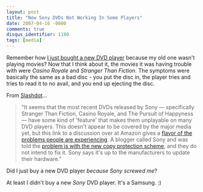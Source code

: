 ```yaml
---
layout: post
title: "New Sony DVDs Not Working In Some Players"
date: 2007-04-16 -0800
comments: true
disqus_identifier: 1180
tags: [media]
---
```

Remember how [I just bought a new DVD
player](/archive/2007/04/16/electronics-dying.aspx) because my old one
wasn't playing movies? Now that I think about it, the movies it was
having trouble with were *Casino Royale* and *Stranger Than Fiction*.
The symptoms were basically the same as a bad disc - you put the disc
in, the player tries and tries to read it to no avail, and you end up
ejecting the disc.

 From [Slashdot](http://slashdot.org/article.pl?sid=07/04/15/1914248)...

> "It seems that the most recent DVDs released by Sony — specifically
> Stranger Than Fiction, Casino Royale, and The Pursuit of Happyness —
> have some kind of 'feature' that makes them unplayable on many DVD
> players. This doesn't appear to be covered by the major media yet, but
> this link to a discussion over at Amazon gives a [flavor of the
> problems people are
> experiencing](http://www.amazon.com/gp/discussionboard/cd/discussion.html?ie=UTF8&asin=B000A3XRSO&store=electronics&cdThread=TxMTISI233EAQZ).
> A blogger called Sony and was told the [problem is with the new copy
> protection scheme](http://sonystrikesagain.wordpress.com/), and they
> do not intend to fix it. Sony says it's up to the manufacturers to
> update their hardware."

 Did I just buy a new DVD player *because Sony screwed me*?

 At least I didn't buy a new *Sony* DVD player. It's a Samsung. :)
